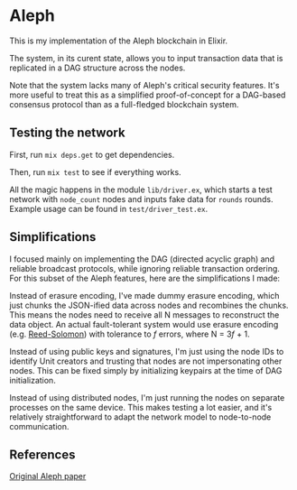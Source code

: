 # Aleph

This is my implementation of the Aleph blockchain in Elixir. 

The system, in its curent state, allows you to input transaction data that is replicated in a DAG structure across the nodes.

Note that the system lacks many of Aleph's critical security features. It's more useful to treat this as a simplified proof-of-concept for a DAG-based consensus protocol than as a full-fledged blockchain system. 

## Testing the network

First, run `mix deps.get` to get dependencies. 

Then, run `mix test` to see if everything works. 

All the magic happens in the module `lib/driver.ex`, which starts a test network with `node_count` nodes and inputs fake data for `rounds` rounds. Example usage can be found in `test/driver_test.ex`. 

## Simplifications

I focused mainly on implementing the DAG (directed acyclic graph) and reliable broadcast protocols, while ignoring reliable transaction ordering. For this subset of the Aleph features, here are the simplifications I made: 

Instead of erasure encoding, I've made dummy erasure encoding, which just chunks the JSON-ified data across nodes and recombines the chunks. This means the nodes need to receive all N messages to reconstruct the data object. An actual fault-tolerant system would use erasure encoding (e.g. [Reed-Solomon](https://en.wikipedia.org/wiki/Reed%E2%80%93Solomon_error_correction)) with tolerance to *f* errors, where N = 3*f* + 1.

Instead of using public keys and signatures, I'm just using the node IDs to identify Unit creators and trusting that nodes are not impersonating other nodes. This can be fixed simply by initializing keypairs at the time of DAG initialization. 

Instead of using distributed nodes, I'm just running the nodes on separate processes on the same device. This makes testing a lot easier, and it's relatively straightforward to adapt the network model to node-to-node communication. 

## References

[Original Aleph paper](https://arxiv.org/pdf/1908.05156.pdf)
